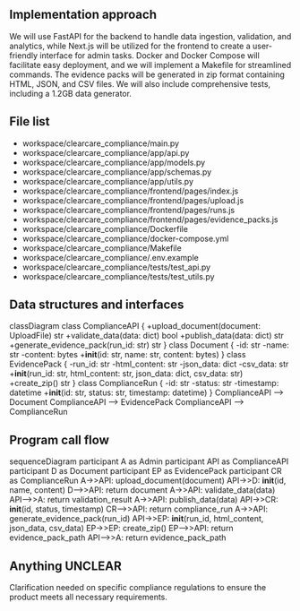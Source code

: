 ## Implementation approach

We will use FastAPI for the backend to handle data ingestion, validation, and analytics, while Next.js will be utilized for the frontend to create a user-friendly interface for admin tasks. Docker and Docker Compose will facilitate easy deployment, and we will implement a Makefile for streamlined commands. The evidence packs will be generated in zip format containing HTML, JSON, and CSV files. We will also include comprehensive tests, including a 1.2GB data generator.

## File list

- workspace/clearcare_compliance/main.py
- workspace/clearcare_compliance/app/api.py
- workspace/clearcare_compliance/app/models.py
- workspace/clearcare_compliance/app/schemas.py
- workspace/clearcare_compliance/app/utils.py
- workspace/clearcare_compliance/frontend/pages/index.js
- workspace/clearcare_compliance/frontend/pages/upload.js
- workspace/clearcare_compliance/frontend/pages/runs.js
- workspace/clearcare_compliance/frontend/pages/evidence_packs.js
- workspace/clearcare_compliance/Dockerfile
- workspace/clearcare_compliance/docker-compose.yml
- workspace/clearcare_compliance/Makefile
- workspace/clearcare_compliance/.env.example
- workspace/clearcare_compliance/tests/test_api.py
- workspace/clearcare_compliance/tests/test_utils.py

## Data structures and interfaces


classDiagram
    class ComplianceAPI {
        +upload_document(document: UploadFile) str
        +validate_data(data: dict) bool
        +publish_data(data: dict) str
        +generate_evidence_pack(run_id: str) str
    }
    class Document {
        -id: str
        -name: str
        -content: bytes
        +__init__(id: str, name: str, content: bytes)
    }
    class EvidencePack {
        -run_id: str
        -html_content: str
        -json_data: dict
        -csv_data: str
        +__init__(run_id: str, html_content: str, json_data: dict, csv_data: str)
        +create_zip() str
    }
    class ComplianceRun {
        -id: str
        -status: str
        -timestamp: datetime
        +__init__(id: str, status: str, timestamp: datetime)
    }
    ComplianceAPI --> Document
    ComplianceAPI --> EvidencePack
    ComplianceAPI --> ComplianceRun


## Program call flow


sequenceDiagram
    participant A as Admin
    participant API as ComplianceAPI
    participant D as Document
    participant EP as EvidencePack
    participant CR as ComplianceRun
    A->>API: upload_document(document)
    API->>D: __init__(id, name, content)
    D-->>API: return document
    A->>API: validate_data(data)
    API-->>A: return validation_result
    A->>API: publish_data(data)
    API->>CR: __init__(id, status, timestamp)
    CR-->>API: return compliance_run
    A->>API: generate_evidence_pack(run_id)
    API->>EP: __init__(run_id, html_content, json_data, csv_data)
    EP->>EP: create_zip()
    EP-->>API: return evidence_pack_path
    API-->>A: return evidence_pack_path


## Anything UNCLEAR

Clarification needed on specific compliance regulations to ensure the product meets all necessary requirements.

